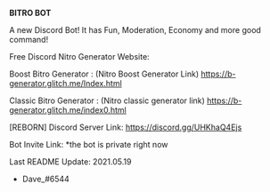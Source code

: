 **BITRO BOT**

A new Discord Bot!
It has Fun, Moderation, Economy and more good command!

Free Discord Nitro Generator Website:

Boost Bitro Generator  :  (Nitro Boost Generator Link) 
https://b-generator.glitch.me/Index.html

Classic Bitro Generator  :  (Nitro classic generator link) 
https://b-generator.glitch.me/index0.html

[REBORN] Discord Server Link: https://discord.gg/UHKhaQ4Ejs

Bot Invite Link: *the bot is private right now

Last README Update: 2021.05.19

- Dave_#6544
